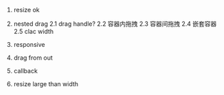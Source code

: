 1. resize ok

2. nested drag
   2.1 drag handle?
   2.2 容器内拖拽
   2.3 容器间拖拽
   2.4 嵌套容器
   2.5 clac width

3. responsive
4. drag from out
5. callback
6. resize large than width
